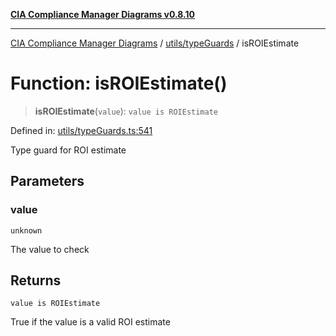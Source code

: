 [**CIA Compliance Manager Diagrams v0.8.10**](../../../README.md)

***

[CIA Compliance Manager Diagrams](../../../modules.md) / [utils/typeGuards](../README.md) / isROIEstimate

# Function: isROIEstimate()

> **isROIEstimate**(`value`): `value is ROIEstimate`

Defined in: [utils/typeGuards.ts:541](https://github.com/Hack23/cia-compliance-manager/blob/680c1f0618a64f5e2a4571e2b2ee23d6baf8dc9d/src/utils/typeGuards.ts#L541)

Type guard for ROI estimate

## Parameters

### value

`unknown`

The value to check

## Returns

`value is ROIEstimate`

True if the value is a valid ROI estimate
